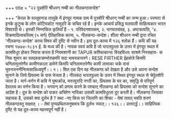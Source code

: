 +++
title = "२२ पुन्नशेरि श्रीधरन् नम्बी का नीलकण्ठसन्देश"

+++
"केरल के वल्लूवनाड तालुके में इंगयूर नामक ग्राम में पुत्रशेरि श्रीधरन् नम्बी का जन्म हुआ। परम्परा से इनके कुटुम्ब के लोग कोटिवकोट नामूदरि के सचिव रहे हैं। इनके आचार्य प्रसिद्ध मलयाली साहित्यकार भारत विशारदी थे। इनकी निम्नांकित कृतियाँ हैं -
१. परिवेदनशतकम्, २. भागवतसंग्रह, ३. अष्टकावलि, '४. विक्रमादित्यचरितम् (५ सर्ग) ऐतिहासिक काव्य, ५. नीलकण्ठ-सन्देश। शीला
श्रीधरन नम्बी द्वारा रचित 'नीलकण्ठ-सन्देश' काव्य विषय की दृष्टि से नवीन है। इस दूत-काव्य में १२६ श्लोक हैं। कवि की यह रचना १७७४-१८३१ ई. के मध्य की है। नायक स्वयं कवि है जो भारतपुल्ला के उत्तर में इंगयूर स्थल में कामविधुर होकर निवास करता है नियमशानी का TAPUR कश्चित्कान्तः विरहविधरः साश्रमे निस्सहाय-
क
निक शुमार का स्तदवकत्राम्भोरुहमपि सदा भावयन्नन्तरगे। RESE FIRTHER
ईहाक्षेत्रे किमपि चनिलामुत्तरेणैव कामीणकाला डामेने किमपि चनिलामत्तरेणैव कामी लामाका
चक्रे वासं भुवनजननीनित्यसान्निध्यपूर्णे।। १।। शित एक दिन वह नीलकण्ठ को देखता है और उसे अपना सन्देश सुनाने के लिये
प्रियतमा के पास भेजता है। नीलकंठ भारतपुल्ला के उत्तर में स्थित इंगयूर स्थल से चेर्पुलशेरि जाता है। मार्ग-वर्णन में कवि ने पुष्पक्रोड, मरुत्पुरादि नगरी का, प्रियतमा के घर का, समृद्धि से परिपूर्ण देवालय का वर्णन किया है। भगवान् को प्रणाम करने के पश्चात् नीलकण्ठ को प्रियतमा को सन्देश सुनाने का आदेश है। दूत के सन्देश को पाकर अचिरेण नायिका उसकी कामविधुरता दूर करती है। नीलकण्ठ जिसका सहायक है, उसको क्या दुर्लभ है ? यथा -नए
किस पर जिलागि
का शिका - येषां तावत् भवति शरणं नीलकण्ठस्तु साक्षात् । -
तेषां पुण्यप्रथितजनुषामत्र किं दुर्लभः स्यात्।। १२६।। उत्तरार्द्ध।। साहित्यिक दृष्टि से यह दूत-काव्य महत्त्वपूर्ण नहीं है।